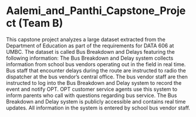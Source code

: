 # Aalemi_and_Panthi_Capstone_Project (Team B)
This capstone project analyzes a large dataset extracted from the Department of Education as part of the requirements for DATA 606 at UMBC.
The dataset is called Bus Breakdown and Delays featuring the following information: The Bus Breakdown and Delay system collects information from school bus vendors operating out in the field in real time. Bus staff that encounter delays during the route are instructed to radio the dispatcher at the bus vendor’s central office. The bus vendor staff are then instructed to log into the Bus Breakdown and Delay system to record the event and notify OPT. OPT customer service agents use this system to inform parents who call with questions regarding bus service. The Bus Breakdown and Delay system is publicly accessible and contains real time updates. All information in the system is entered by school bus vendor staff.
